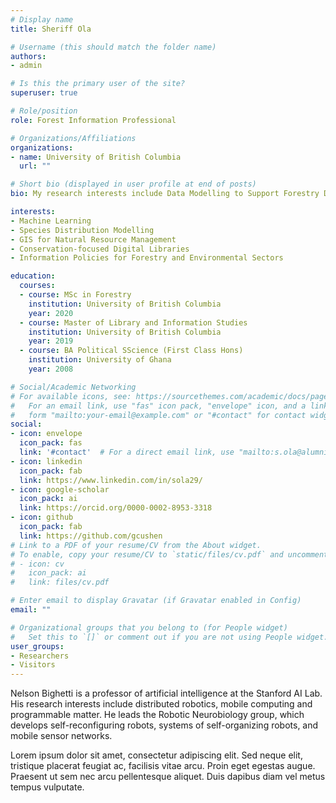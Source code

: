```yaml
---
# Display name
title: Sheriff Ola

# Username (this should match the folder name)
authors:
- admin

# Is this the primary user of the site?
superuser: true

# Role/position
role: Forest Information Professional

# Organizations/Affiliations
organizations:
- name: University of British Columbia
  url: ""

# Short bio (displayed in user profile at end of posts)
bio: My research interests include Data Modelling to Support Forestry Decisions. and Digital Repositories for Improved Forest Conservation

interests:
- Machine Learning
- Species Distribution Modelling
- GIS for Natural Resource Management
- Conservation-focused Digital Libraries
- Information Policies for Forestry and Environmental Sectors

education:
  courses:
  - course: MSc in Forestry
    institution: University of British Columbia
    year: 2020
  - course: Master of Library and Information Studies
    institution: University of British Columbia
    year: 2019
  - course: BA Political SScience (First Class Hons)
    institution: University of Ghana
    year: 2008

# Social/Academic Networking
# For available icons, see: https://sourcethemes.com/academic/docs/page-builder/#icons
#   For an email link, use "fas" icon pack, "envelope" icon, and a link in the
#   form "mailto:your-email@example.com" or "#contact" for contact widget.
social:
- icon: envelope
  icon_pack: fas
  link: '#contact'  # For a direct email link, use "mailto:s.ola@alumni.ubc.ca".
- icon: linkedin
  icon_pack: fab
  link: https://www.linkedin.com/in/sola29/
- icon: google-scholar
  icon_pack: ai
  link: https://orcid.org/0000-0002-8953-3318
- icon: github
  icon_pack: fab
  link: https://github.com/gcushen
# Link to a PDF of your resume/CV from the About widget.
# To enable, copy your resume/CV to `static/files/cv.pdf` and uncomment the lines below.
# - icon: cv
#   icon_pack: ai
#   link: files/cv.pdf

# Enter email to display Gravatar (if Gravatar enabled in Config)
email: ""

# Organizational groups that you belong to (for People widget)
#   Set this to `[]` or comment out if you are not using People widget.
user_groups:
- Researchers
- Visitors
---
```


Nelson Bighetti is a professor of artificial intelligence at the Stanford AI Lab. His research interests include distributed robotics, mobile computing and programmable matter. He leads the Robotic Neurobiology group, which develops self-reconfiguring robots, systems of self-organizing robots, and mobile sensor networks.

Lorem ipsum dolor sit amet, consectetur adipiscing elit. Sed neque elit, tristique placerat feugiat ac, facilisis vitae arcu. Proin eget egestas augue. Praesent ut sem nec arcu pellentesque aliquet. Duis dapibus diam vel metus tempus vulputate.
